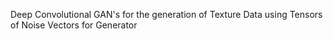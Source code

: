 Deep Convolutional GAN's for the generation of Texture Data using Tensors of Noise Vectors for Generator
